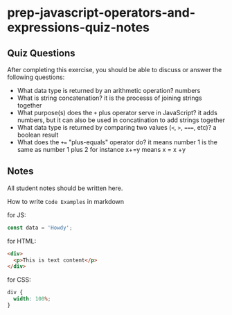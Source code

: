 # prep-javascript-operators-and-expressions-quiz-notes

## Quiz Questions

After completing this exercise, you should be able to discuss or answer the following questions:

- What data type is returned by an arithmetic operation?
  numbers
- What is string concatenation?
  it is the processs of joining strings together
- What purpose(s) does the `+` plus operator serve in JavaScript?
  it adds numbers, but it can also be used in concatination to add strings together
- What data type is returned by comparing two values (`<`, `>`, `===`, etc)?
  a boolean result
- What does the `+=` "plus-equals" operator do?
  it means number 1 is the same as number 1 plus 2
  for instance x+=y means x = x +y

## Notes

All student notes should be written here.

How to write `Code Examples` in markdown

for JS:

```javascript
const data = 'Howdy';
```

for HTML:

```html
<div>
  <p>This is text content</p>
</div>
```

for CSS:

```css
div {
  width: 100%;
}
```
